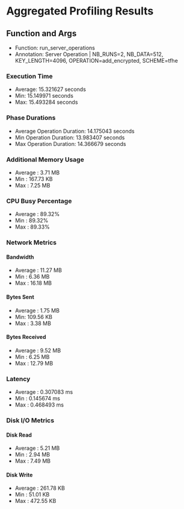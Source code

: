 # Aggregated Profiling Results
## Function and Args
- Function: run_server_operations
- Annotation: Server Operation | NB_RUNS=2, NB_DATA=512, KEY_LENGTH=4096, OPERATION=add_encrypted, SCHEME=tfhe
### Execution Time
- Average: 15.321627 seconds
- Min: 15.149971 seconds
- Max: 15.493284 seconds
### Phase Durations
- Average Operation Duration: 14.175043 seconds
- Min Operation Duration: 13.983407 seconds
- Max Operation Duration: 14.366679 seconds
### Additional Memory Usage
- Average : 3.71 MB
- Min : 167.73 KB
- Max : 7.25 MB
### CPU Busy Percentage
- Average : 89.32%
- Min : 89.32%
- Max : 89.33%
### Network Metrics
#### Bandwidth
- Average : 11.27 MB
- Min : 6.36 MB
- Max : 16.18 MB
#### Bytes Sent
- Average : 1.75 MB
- Min: 109.56 KB
- Max : 3.38 MB
#### Bytes Received
- Average : 9.52 MB
- Min : 6.25 MB
- Max : 12.79 MB
### Latency
- Average : 0.307083 ms
- Min : 0.145674 ms
- Max : 0.468493 ms
### Disk I/O Metrics
#### Disk Read
- Average : 5.21 MB
- Min : 2.94 MB
- Max : 7.49 MB
#### Disk Write
- Average : 261.78 KB
- Min : 51.01 KB
- Max : 472.55 KB
